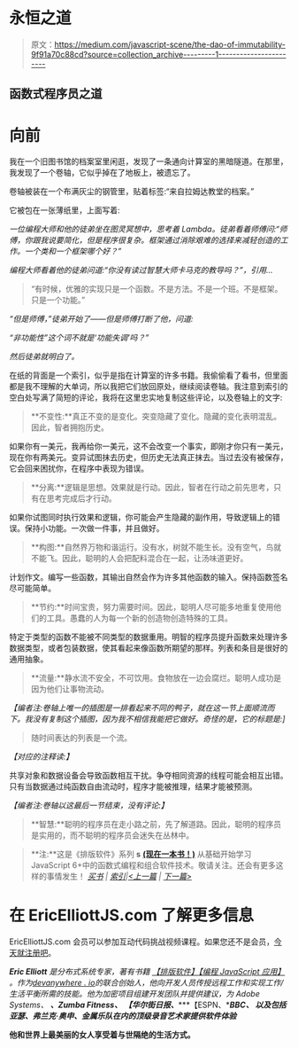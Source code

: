 # 永恒之道

> 原文：<https://medium.com/javascript-scene/the-dao-of-immutability-9f91a70c88cd?source=collection_archive---------1----------------------->

## 函数式程序员之道

# 向前

我在一个旧图书馆的档案室里闲逛，发现了一条通向计算室的黑暗隧道。在那里，我发现了一个卷轴，它似乎掉在了地板上，被遗忘了。

卷轴被装在一个布满灰尘的钢管里，贴着标签:“来自拉姆达教堂的档案。”

它被包在一张薄纸里，上面写着:

*一位编程大师和他的徒弟坐在图灵冥想中，思考着 Lambda。徒弟看着师傅问:“师傅，你跟我说要简化，但是程序很复杂。框架通过消除艰难的选择来减轻创造的工作。一个类和一个框架哪个好？”*

*编程大师看着他的徒弟问道:“你没有读过智慧大师卡马克的教导吗？”，引用…*

> “有时候，优雅的实现只是一个函数。不是方法。不是一个班。不是框架。只是一个功能。”

*“但是师傅，”徒弟开始了——但是师傅打断了他，问道:*

*“非功能性”这个词不就是‘功能失调’吗？”*

*然后徒弟就明白了。*

在纸的背面是一个索引，似乎是指在计算室的许多书籍。我偷偷看了看书，但里面都是我不理解的大单词，所以我把它们放回原处，继续阅读卷轴。我注意到索引的空白处写满了简短的评论，我将在这里忠实地复制这些评论，以及卷轴上的文字:

> **不变性:**真正不变的是变化。突变隐藏了变化。隐藏的变化表明混乱。因此，智者拥抱历史。

如果你有一美元，我再给你一美元，这不会改变一个事实，即刚才你只有一美元，现在你有两美元。变异试图抹去历史，但历史无法真正抹去。当过去没有被保存，它会回来困扰你，在程序中表现为错误。

> **分离:**逻辑是思想。效果就是行动。因此，智者在行动之前先思考，只有在思考完成后才行动。

如果你试图同时执行效果和逻辑，你可能会产生隐藏的副作用，导致逻辑上的错误。保持小功能。一次做一件事，并且做好。

> **构图:**自然界万物和谐运行。没有水，树就不能生长。没有空气，鸟就不能飞。因此，聪明的人会把配料混合在一起，让汤味道更好。

计划作文。编写一些函数，其输出自然会作为许多其他函数的输入。保持函数签名尽可能简单。

> **节约:**时间宝贵，努力需要时间。因此，聪明人尽可能多地重复使用他们的工具。愚蠢的人为每一个新的创造物创造特殊的工具。

特定于类型的函数不能被不同类型的数据重用。明智的程序员提升函数来处理许多数据类型，或者包装数据，使其看起来像函数所期望的那样。列表和条目是很好的通用抽象。

> **流量:**静水流不安全，不可饮用。食物放在一边会腐烂。聪明人成功是因为他们让事物流动。

*【编者注:卷轴上唯一的插图是一排看起来不同的鸭子，就在这一节上面顺流而下。我没有复制这个插图，因为我不相信我能把它做好。奇怪的是，它的标题是:]*

> 随时间表达的列表是一个流。

*【对应的注释读:】*

共享对象和数据设备会导致函数相互干扰。争夺相同资源的线程可能会相互出错。只有当数据通过纯函数自由流动时，程序才能被推理，结果才能被预测。

*【编者注:卷轴以这最后一节结束，没有评论:】*

> **智慧:**聪明的程序员在走小路之前，先了解道路。因此，聪明的程序员是实用的，而不聪明的程序员会迷失在丛林中。

> **注:**这是《排版软件》系列 **s** [**(现在一本书！)**](https://leanpub.com/composingsoftware) 从基础开始学习 JavaScript 6+中的函数式编程和组合软件技术。敬请关注。还会有更多这样的事情发生！
> [*买书*](https://leanpub.com/composingsoftware) *|* [*索引*](/javascript-scene/composing-software-the-book-f31c77fc3ddc)*|*[*<上一篇*](/javascript-scene/composing-software-an-introduction-27b72500d6ea) *|* [*下一篇>*](/javascript-scene/the-rise-and-fall-and-rise-of-functional-programming-composable-software-c2d91b424c8c)

# 在 EricElliottJS.com 了解更多信息

EricElliottJS.com 会员可以参加互动代码挑战视频课程。如果您还不是会员，[今天就注册吧](https://ericelliottjs.com/)。

***Eric Elliott*** *是分布式系统专家，著有书籍* [*【排版软件】*](https://leanpub.com/composingsoftware)*[*【编程 JavaScript 应用】*](https://ericelliottjs.com/product/programming-javascript-applications-ebook/) *。作为*[*devanywhere . io*](https://devanywhere.io/)*的联合创始人，他向开发人员传授远程工作和实现工作/生活平衡所需的技能。他为加密项目组建开发团队并提供建议，为 Adobe Systems、* ***、Zumba Fitness、*** ***【华尔街日报、*******【ESPN、*******BBC、*** *以及包括* ***亚瑟、弗兰克·奥申、金属乐队在内的顶级录音艺术家提供软件体验******

**他和世界上最美丽的女人享受着与世隔绝的生活方式。**